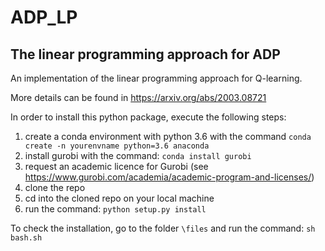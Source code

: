 ADP_LP
===================================

The linear programming approach for ADP
-----------------------------------

An implementation of the linear programming
approach for Q-learning. 

More details can be found in https://arxiv.org/abs/2003.08721

In order to install this python package, execute the following steps:

1) create a conda environment with python 3.6 with the command ```conda create -n yourenvname python=3.6 anaconda```
2) install gurobi with the command: ```conda install gurobi```
3) request an academic licence for Gurobi (see https://www.gurobi.com/academia/academic-program-and-licenses/)
4) clone the repo
4) cd into the cloned repo on your local machine
5) run the command: ```python setup.py install```

To check the installation, go to the folder ```\files``` and run the command: ```sh bash.sh```



